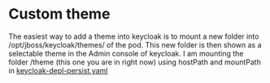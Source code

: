 # Custom theme

The easiest way to add a theme into keycloak is to mount a new folder into /opt/jboss/keycloak/themes/
of the pod. This new folder is then shown as a selectable theme in the Admin console of keycloak. 
I am mounting the folder /theme (this one you are in right now) using hostPath and mountPath in 
<a href="../keycloak-depl-persist.yaml">keycloak-depl-persist.yaml</a>



